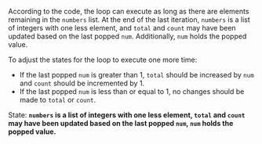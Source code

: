 According to the code, the loop can execute as long as there are elements remaining in the `numbers` list. At the end of the last iteration, `numbers` is a list of integers with one less element, and `total` and `count` may have been updated based on the last popped `num`. Additionally, `num` holds the popped value. 

To adjust the states for the loop to execute one more time:
- If the last popped `num` is greater than 1, `total` should be increased by `num` and `count` should be incremented by 1.
- If the last popped `num` is less than or equal to 1, no changes should be made to `total` or `count`.

State: **`numbers` is a list of integers with one less element, `total` and `count` may have been updated based on the last popped `num`, `num` holds the popped value.**